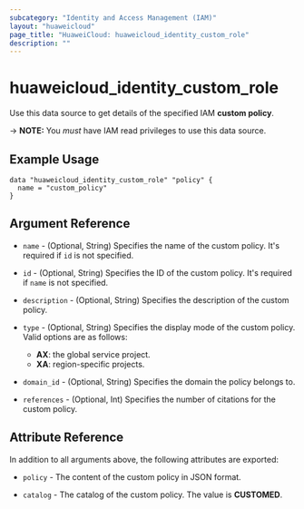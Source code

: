 ```yaml
---
subcategory: "Identity and Access Management (IAM)"
layout: "huaweicloud"
page_title: "HuaweiCloud: huaweicloud_identity_custom_role"
description: ""
---
```


# huaweicloud_identity_custom_role

Use this data source to get details of the specified IAM **custom policy**.

-> **NOTE:** You *must* have IAM read privileges to use this data source.

## Example Usage

```hcl
data "huaweicloud_identity_custom_role" "policy" {
  name = "custom_policy"
}
```

## Argument Reference

* `name` - (Optional, String) Specifies the name of the custom policy. It's required if `id` is not specified.

* `id` - (Optional, String) Specifies the ID of the custom policy. It's required if `name` is not specified.

* `description` - (Optional, String) Specifies the description of the custom policy.

* `type` - (Optional, String) Specifies the display mode of the custom policy. Valid options are as follows:
  + **AX**: the global service project.
  + **XA**: region-specific projects.

* `domain_id` - (Optional, String) Specifies the domain the policy belongs to.

* `references` - (Optional, Int) Specifies the number of citations for the custom policy.

## Attribute Reference

In addition to all arguments above, the following attributes are exported:

* `policy` - The content of the custom policy in JSON format.

* `catalog` - The catalog of the custom policy. The value is **CUSTOMED**.
